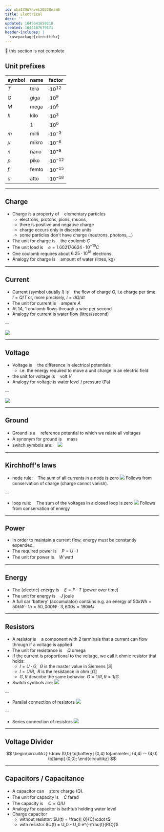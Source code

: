 ```yaml
---
id: obaIZQWYnveL20228ezmB
title: Electrical
desc: ''
updated: 1645641659218
created: 1644167679171
header-includes: |
  \usepackage{circuitikz}
---
```

🚧 this section is not complete

## Unit prefixes

| symbol | name  | factor           |
|--------|-------|------------------|
| $T$    | tera  | $\cdot 10^{12}$  |
| $G$    | giga  | $\cdot 10^{9}$   |
| $M$    | mega  | $\cdot 10^{6}$   |
| $k$    | kilo  | $\cdot 10^{3}$   |
|        | 1     | $\cdot 10^{0}$   |
| $m$    | milli | $\cdot 10^{-3}$  |
| $\mu$  | mikro | $\cdot 10^{-6}$  |
| $n$    | nano  | $\cdot 10^{-9}$  |
| $p$    | piko  | $\cdot 10^{-12}$ |
| $f$    | femto | $\cdot 10^{-15}$ |
| $a$    | atto  | $\cdot 10^{-18}$ |

---

## Charge

* Charge is a property of ㅤelementary particles
  * electrons, protons, pions, muons,
  * there is positive and negative charge
  * charge occurs only in discrete units
  * some particles don't have charge (neutrons, photons,...)
* The unit for charge is ㅤthe coulomb $C$
* The unit load is ㅤ$e=1.602176634\cdot 10^{-19}C$
* One coulomb requires about $6.25\cdot 10^{18}$ electrons
* Analogy for charge is ㅤamount of water (litres, kg)

---

## Current

* Current (symbol usually $I$) is ㅤthe flow of charge $Q$, i.e charge per time: $I=Q/T$ or, more precisely, $I=dQ/dt$
* The unit for current is ㅤampere $A$
* At $1 A$, $1$ coulomb flows through a wire per second
* Analogy for current is water flow (litres/second)

--

![](/assets/images/2022-02-06-20-42-18.png)

---

## Voltage

* Voltage is ㅤthe difference in electrical potentials
  * i.e. the energy required to move a unit charge in an electric field
* the unit for voltage is ㅤvolt $V$
* Analogy for voltage is water level / pressure (Pa)

--

![](/assets/images/2022-02-06-20-46-22.png)

---

## Ground

* Ground is a ㅤreference potential to which we relate all voltages
* A synonym for ground is ㅤmass
* switch symbols are: ㅤ![](/assets/images/2022-02-06-20-55-45.png)

---

## Kirchhoff's laws

* node rule: ㅤThe sum of all currents in a node is zero
  ![](/assets/images/2022-02-06-21-02-31.png)
  Follows from conservation of charge (charge cannot vanish).

--

* loop rule: ㅤThe sum of the voltages in a closed loop is zero
  ![](/assets/images/2022-02-06-21-04-47.png)
  Follows from conservation of energy

---

## Power

* In order to maintain a current flow, energy must be constantly expended.
* The required power is ㅤ$P=U\cdot I$
* The unit for power is ㅤ$W$ watt

---

## Energy

* The (electric) energy is ㅤ$E=P\cdot T$ (power over time)
* The unit for energy is ㅤ$J$ joule
* A full car 'battery' (accumulator) contains e.g. an energy of $50 kWh = 50 kW \cdot 1h = 50,000 W \cdot 3,600 s = 180 MJ$

---

## Resistors
* A resistor is ㅤa component with 2 terminals that a current can flow through if a voltage is applied
* The unit for resistance is ㅤ$\Omega$ omega
* If the current is proportional to the voltage, we call it ohmic resistor that holds:
  * $I=U\cdot G$, $\;G$ is the master value in Siemens $[S]$
  * $I=U/R$, $\;R$ is the resistance in ohm $[\Omega]$
  * $G, R$ describe the same behavior. $G = 1/R, R = 1/G$
* Switch symbols are: ![](/assets/images/2022-02-06-21-28-06.png)

--

* Parallel connection of resistors
  ![](/assets/images/2022-02-06-21-31-37.png)

--

* Series connection of resistors
  ![](/assets/images/2022-02-06-21-32-56.png)

---

## Voltage Divider

$$
\begin{circuitikz} \draw
(0,0) to[battery] (0,4)
  to[ammeter] (4,4) -- (4,0)
  to[lamp] (0,0);
\end{circuitikz}
$$

---

## Capacitors / Capacitance

* A capacitor can ㅤstore charge (Q).
* The unit for capacity is ㅤ$C$ farad
* The capacity is ㅤ$C=Q/U$
* Analogy for capacitor is bathtub holding water level
* Charge capacitor
  * without resistor: $U(t) = \frac{I_0}{C}\cdot t$
  * with resistor $U(t) = U_0 - U_0 e^{-\frac{t}{RC}}$
  

